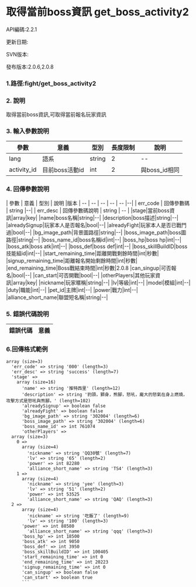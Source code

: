 # 取得當前boss資訊  get_boss_activity2


API編碼:2.2.1

更新日期:

SVN版本:

發布版本:2.0.6,2.0.8
### 1.路徑:fight/get_boss_activity2

### 2. 說明
取得當前boss資訊,可取得當前報名玩家資訊
### 3. 輸入參數說明
| 參數 | 意義 | 型別 |長度限制| 說明 |
| -- | -- | -- | -- | -- |
|lang|語系|string|2|--|
|activity_id|目前boss活動id|int|2|與boss_id相同|


### 4. 回傳參數說明
| 參數 | 意義 | 型別 | 說明 |版本
| -- | -- | -- | -- | -- |--|
| err_code | 回傳參數碼 | string |--|
| err_desc | 回傳參數碼說明 | string | -- |
|stage|當前boss資訊|array|key|
|name|boss名稱|string|--|
|description|boss描述|string|--|
|alreadySignup|玩家本人是否報名|bool|--|
|alreadyFight|玩家本人是否已戰鬥過|bool|--|
|bg_image_path|背景圖路徑|string|--|
|boss_image_path|boss圖路徑|string|--|
|boss_name_id|boss名稱id|int|--|
|boss_hp|boss hp|int|--|
|boss_atk|boss atk|int|--|
|boss_def|boss def|int|--|
|boss_skillBuildID|boss技能組id|int|--|
|start_remaining_time|距離開戰剩餘時間|int|秒數|
|signup_remaining_time|距離報名開始剩餘時間|int|秒數|
|end_remaining_time|Boss戰結束時間|int|秒數|2.0.8
|can_singup|可否報名|bool|--|
|can_start|可否開戰|bool|--|
|otherPlayers|其他玩家資訊|array|key|
|nickname|玩家暱稱|string|--|
|lv|等級|int|--|
|model|模組|int|--|
|duty|職能|int|--|
|pet_id|主牌|int|--|
|power|戰力|int|--|
|alliance_short_name|聯盟短名稱|string|--|




### 5. 錯誤代碼說明
|錯誤代碼|意義|
|--|--|


### 6.回傳格式範例

```
array (size=3)
  'err_code' => string '000' (length=3)
  'err_desc' => string 'success' (length=7)
  'stage' => 
    array (size=16)
      'name' => string '推特西里' (length=12)
      'description' => string '豹頭，獅身，熊腳，怒吼，龐大的怒氣在身上燃燒，攻擊方式是怒吼與熊腳。' (length=102)
      'alreadySignup' => boolean false
      'alreadyFight' => boolean false
      'bg_image_path' => string '302004' (length=6)
      'boss_image_path' => string '302004' (length=6)
      'boss_name_id' => int 761074
      'otherPlayers' => 
  array (size=3)
    0 => 
      array (size=4)
        'nickname' => string 'QQ30號' (length=7)
        'lv' => string '65' (length=2)
        'power' => int 82280
        'alliance_short_name' => string 'TS4' (length=3)
    1 => 
      array (size=4)
        'nickname' => string 'yee' (length=3)
        'lv' => string '51' (length=2)
        'power' => int 53525
        'alliance_short_name' => string 'QAQ' (length=3)
  2 => 
      array (size=4)
        'nickname' => string '吃飯了' (length=9)
        'lv' => string '100' (length=3)
      'power' => int 88580
        'alliance_short_name' => string 'qqq' (length=3)
      'boss_hp' => int 18500
      'boss_atk' => int 9050
      'boss_def' => int 3950
      'boss_skillBuildID' => int 100405
      'start_remaining_time' => int 0
      'end_remaining_time' => int 20223
      'signup_remaining_time' => int 0
      'can_singup' => boolean false
      'can_start' => boolean true
      ```
